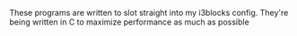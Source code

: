 These programs are written to slot straight into my i3blocks
config. They're being written in C to maximize performance
as much as possible
